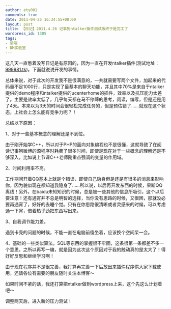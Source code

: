 ```yaml
---
author: ety001
comments: true
date: 2011-04-25 16:34:55+00:00
layout: post
title: 【日记】2011.4.26 记事狗ntalker插件测试版终于是完工了
wordpress_id: 1305
tags:
- 后端
- DM实验室
---
```


这几天一直憋着没写日记是有原因的，因为一直在开发ntalker插件(测试地址：[999981.tk](http://999981.tk))。下面就说说开发的事情。

总体来说，对于此次的开发我不是很满意的，一共就需要写两个文件，加起来的代码量不足1000行，只是实现了最基本的聊天功能，并且其中70%是来自于ntalker提供的demo程序和ntalker提供的ucenterhome的插件，效率以及抗压能力太差了。主要是效率太低了，几乎每天都在马不停蹄的思考，阅读，编写，但是还是用了4天。本来以为3天的时间会很轻松完成任务的，但是预估错了……就现在这个状态，上社会上怎么能有竞争力呢？！

总结以下原因：

1、对于一些基本概念的理解还是不到位。

由于刚开始学C++，所以对于PHP的面向对象编程也不是很懂，这就导致了在阅读记事狗微博的源程序时耗费了很多时间，即使是现在对于一些概念的理解还是不够深入，比如说上节课C++老师刚重点强调的变量的作用域。

2、时间利用率不高。

工作期间开着QQ基本上就是个错误，即使自己隐身但是还是有很多的消息来影响你，因为貌似现在都知道我隐身了……所以说，以后再开发东西的时候，果断QQ离线！另外，在baidu未知知识的时候，总是被一些其他的信息所吸引，这个以后要注意！还有通宵并不总是明智的选择，当你没有思路的时候，又很困，那就没必要再通宵了，好好的去睡个觉。只有在你思路很清晰或者灵感来的时候，可以考虑通一下宵，借着热乎劲把东西写出来。

3、自我调节能力差。

遇到卡壳的问题的时候，不能一直在电脑前傻坐着，应该换个空间呆一会。

4、基础的一些类似算法，SQL等东西的掌握很不牢固，这条很第一条都差不多一个意思。之所以再写一编，就是因为这次这个原因对于我的触动真的是太大了！得好好反思和继续学习啊！

由于现在程序并不是很完善，我打算再完善一下后放出来插件程序供大家下载使用，还请各位有需要的朋友随时关注本博客～

如果时间不紧的话，我还打算把ntalker做到wordpress上来，这个先这么计划着吧～

调整两天后，进入新的压力测试！
